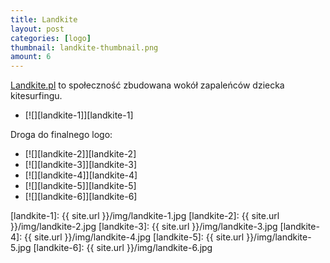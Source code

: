 ```yaml
---
title: Landkite
layout: post
categories: [logo]
thumbnail: landkite-thumbnail.png
amount: 6
---
```


[Landkite.pl](http://landkite.pl) to społeczność zbudowana wokół zapaleńców dziecka kitesurfingu.

* [![][landkite-1]][landkite-1]

Droga do finalnego logo:

* [![][landkite-2]][landkite-2]
* [![][landkite-3]][landkite-3]
* [![][landkite-4]][landkite-4]
* [![][landkite-5]][landkite-5]
* [![][landkite-6]][landkite-6]

[landkite-1]: {{ site.url }}/img/landkite-1.jpg
[landkite-2]: {{ site.url }}/img/landkite-2.jpg
[landkite-3]: {{ site.url }}/img/landkite-3.jpg
[landkite-4]: {{ site.url }}/img/landkite-4.jpg
[landkite-5]: {{ site.url }}/img/landkite-5.jpg
[landkite-6]: {{ site.url }}/img/landkite-6.jpg